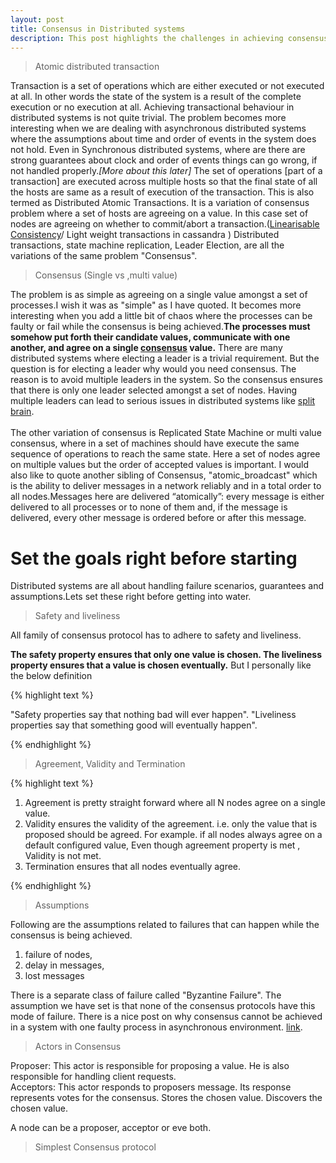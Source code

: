```yaml
---
layout: post
title: Consensus in Distributed systems
description: This post highlights the challenges in achieving consensus in a distributed environment. This post describes many use cases and variations of consensus. Safety and liveliness properties w.r.t distributed consensus. Later various consensus protocols are discussed in detail.
---
```


> Atomic distributed transaction

Transaction is a set of operations which are either executed or not executed at all. In other words the state of the system is a result of the complete
execution or no execution at all. Achieving transactional behaviour in distributed systems is not quite trivial. The problem becomes more interesting when we are dealing with asynchronous distributed systems where the assumptions about time and order of events in the system does not hold. Even in Synchronous distributed systems, where are there are strong guarantees about clock and order of events things can go wrong, if not handled properly.<i>[More about this later]</i> The set of operations [part of a transaction] are executed across multiple hosts so that the final state of all the hosts are same as a result of execution of the transaction. This is also termed as Distributed Atomic Transactions. It is a variation of consensus problem where a set of hosts are agreeing on a value. In this case set of nodes are agreeing on whether to commit/abort a transaction.([Linearisable Consistency](http://www.bailis.org/blog/linearizability-versus-serializability/)/ Light weight transactions in cassandra )
Distributed transactions, state machine replication, Leader Election, are all the variations of the same problem "Consensus".

> Consensus (Single vs ,multi value)

The problem is as simple as agreeing on a single value amongst a set of processes.I wish it was as "simple" as I have quoted. It becomes more interesting when you add a little bit of chaos where the processes can be faulty or fail while the consensus is being achieved.<b>The processes must somehow put forth their candidate values, communicate with one another, and agree on a single [consensus](https://en.wikipedia.org/wiki/Consensus_(computer_science)) value.</b>
There are many distributed systems where electing a leader is a trivial requirement. But the question is for electing a leader why would you need consensus.
The reason is to avoid multiple leaders in the system. So the consensus ensures that there is only one leader selected amongst a set of nodes. Having multiple leaders can lead to serious issues in distributed systems like [split brain](https://www.quora.com/What-is-split-brain-in-distributed-systems).<br><br>
The other variation of consensus is Replicated State Machine or multi value consensus, where in a set of machines should have execute the same sequence of operations to reach the same state. Here a set of nodes agree on multiple values but the order of accepted values is important.
I would also like to quote another sibling of Consensus, "atomic_broadcast" which is the ability to deliver messages in a network reliably and in a total order to all nodes.Messages here are delivered “atomically”: every message is either delivered to all processes or to none of them and, if the message is delivered, every other message is ordered before or after this message.

<h1>Set the goals right before starting</h1>

Distributed systems are all about handling failure scenarios, guarantees and assumptions.Lets set these right before getting into water.

> Safety and liveliness

All family of consensus protocol has to adhere to safety and liveliness.

<b>The safety property ensures that only one value is chosen. The liveliness property ensures that a value is chosen eventually.</b>
But I personally like the below definition

{% highlight text %}

"Safety properties say that nothing bad will ever happen".
"Liveliness properties say that something good will eventually happen".

{% endhighlight %}

> Agreement, Validity and Termination

{% highlight text %}

  1. Agreement is pretty straight forward where all N nodes agree on a single value.
  2. Validity ensures the validity of the agreement. i.e. only the value that is proposed should be agreed.
        For example. if all nodes always agree on a default configured value, Even though agreement property is met , Validity is not met.</i>
  3. Termination ensures that all nodes eventually agree.

{% endhighlight %}

> Assumptions

Following are the assumptions related to failures that can happen while the consensus is being achieved.
  1.  failure of nodes,
  2.  delay in messages,
  3.  lost messages

There is a separate class of failure called "Byzantine Failure". The assumption we have set is that none of the consensus protocols have this mode of failure.
There is a nice post on why consensus cannot be achieved in a system with one faulty process in asynchronous environment. [link](http://www.the-paper-trail.org/post/2008-08-13-a-brief-tour-of-flp-impossibility/).

> Actors in Consensus

Proposer: This actor is responsible for proposing a value. He is also responsible for handling client requests.<br>
Acceptors: This actor responds to proposers message. Its response represents votes for the consensus. Stores the chosen value. Discovers the chosen value.

A node can be a proposer, acceptor or eve both.

> Simplest Consensus protocol
